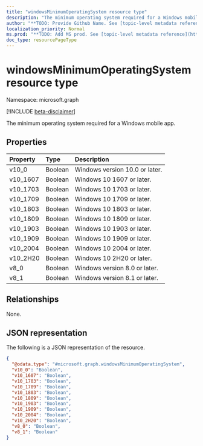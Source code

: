 ```yaml
---
title: "windowsMinimumOperatingSystem resource type"
description: "The minimum operating system required for a Windows mobile app."
author: "**TODO: Provide Github Name. See [topic-level metadata reference](https://msgo.azurewebsites.net/add/document/guidelines/metadata.html#topic-level-metadata)**"
localization_priority: Normal
ms.prod: "**TODO: Add MS prod. See [topic-level metadata reference](https://msgo.azurewebsites.net/add/document/guidelines/metadata.html#topic-level-metadata)**"
doc_type: resourcePageType
---
```


# windowsMinimumOperatingSystem resource type

Namespace: microsoft.graph

[!INCLUDE [beta-disclaimer](../../includes/beta-disclaimer.md)]

The minimum operating system required for a Windows mobile app.

## Properties
|Property|Type|Description|
|:---|:---|:---|
|v10_0|Boolean|Windows version 10.0 or later.|
|v10_1607|Boolean|Windows 10 1607 or later.|
|v10_1703|Boolean|Windows 10 1703 or later.|
|v10_1709|Boolean|Windows 10 1709 or later.|
|v10_1803|Boolean|Windows 10 1803 or later.|
|v10_1809|Boolean|Windows 10 1809 or later.|
|v10_1903|Boolean|Windows 10 1903 or later.|
|v10_1909|Boolean|Windows 10 1909 or later.|
|v10_2004|Boolean|Windows 10 2004 or later.|
|v10_2H20|Boolean|Windows 10 2H20 or later.|
|v8_0|Boolean|Windows version 8.0 or later.|
|v8_1|Boolean|Windows version 8.1 or later.|

## Relationships
None.

## JSON representation
The following is a JSON representation of the resource.
<!-- {
  "blockType": "resource",
  "@odata.type": "microsoft.graph.windowsMinimumOperatingSystem"
}
-->
``` json
{
  "@odata.type": "#microsoft.graph.windowsMinimumOperatingSystem",
  "v10_0": "Boolean",
  "v10_1607": "Boolean",
  "v10_1703": "Boolean",
  "v10_1709": "Boolean",
  "v10_1803": "Boolean",
  "v10_1809": "Boolean",
  "v10_1903": "Boolean",
  "v10_1909": "Boolean",
  "v10_2004": "Boolean",
  "v10_2H20": "Boolean",
  "v8_0": "Boolean",
  "v8_1": "Boolean"
}
```

